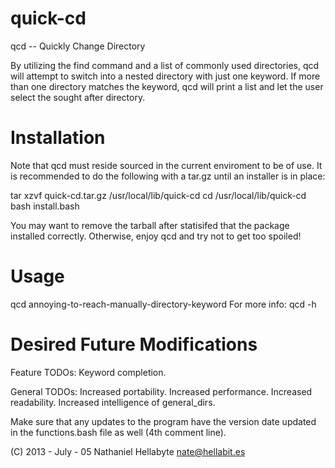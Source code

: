 quick-cd
========

qcd -- Quickly Change Directory

By utilizing the find command and a list of commonly used directories,
qcd will attempt to switch into a nested directory with just one keyword.
If more than one directory matches the keyword, qcd will print a list and let the
user select the sought after directory. 

Installation
============

Note that qcd must reside sourced in the current enviroment to be of use.
It is recommended to do the following with a tar.gz until an installer is in place:

tar xzvf quick-cd.tar.gz /usr/local/lib/quick-cd
cd /usr/local/lib/quick-cd
bash install.bash

You may want to remove the tarball after statisifed that the package installed correctly.
Otherwise, enjoy qcd and try not to get too spoiled!
    
Usage
=====

qcd annoying-to-reach-manually-directory-keyword
For more info:
    qcd -h

Desired Future Modifications
============================
Feature TODOs:
    Keyword completion.

General TODOs:
    Increased portability. 
    Increased performance.
    Increased readability.
    Increased intelligence of general_dirs.

Make sure that any updates to the program have the version date updated in the functions.bash
file as well (4th comment line).

(C) 2013 - July - 05 Nathaniel Hellabyte nate@hellabit.es

